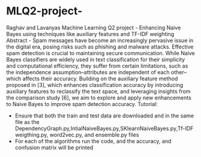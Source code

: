 # MLQ2-project-
Raghav and Lavanyas Machine Learning Q2 project - Enhancing Naive Bayes using techniques like auxiliary features and TF-IDF weighting
Abstract - Spam messages have become an increasingly pervasive issue in the digital era, posing risks such as phishing and malware attacks. Effective spam detection is crucial to maintaining secure communication. While Naive Bayes classifiers are widely used in text classification for their simplicity and computational efficiency, they suffer from certain limitations, such as the independence assumption–attributes are independent of each other–which affects their accuracy. Building on the auxiliary feature method proposed in [3], which enhances classification accuracy by introducing auxiliary features to reclassify the text space, and leveraging insights from the comparison study [6], we aim to explore and apply new enhancements to Naive Bayes to improve spam detection accuracy.
Tutorial:
- Ensure that both the train and test data are downloaded and in the same file as the DependencyGraph.py,IntialNaiveBayes.py,SKlearnNaiveBayes.py,Tf-IDF weigthing.py,
   word2vec.py, and ensemble.py files
- For each of the algorithms run the code, and the accuracy, and confusion matrix will be printed
  
